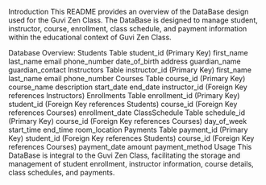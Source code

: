 Introduction
This README provides an overview of the DataBase design used for the Guvi Zen Class. The DataBase is designed to manage student, instructor, course, enrollment, class schedule, and payment information within the educational context of Guvi Zen Class.

Database Overview:
Students Table
student_id (Primary Key)
first_name
last_name
email
phone_number
date_of_birth
address
guardian_name
guardian_contact
Instructors Table
instructor_id (Primary Key)
first_name
last_name
email
phone_number
Courses Table
course_id (Primary Key)
course_name
description
start_date
end_date
instructor_id (Foreign Key references Instructors)
Enrollments Table
enrollment_id (Primary Key)
student_id (Foreign Key references Students)
course_id (Foreign Key references Courses)
enrollment_date
ClassSchedule Table
schedule_id (Primary Key)
course_id (Foreign Key references Courses)
day_of_week
start_time
end_time
room_location
Payments Table
payment_id (Primary Key)
student_id (Foreign Key references Students)
course_id (Foreign Key references Courses)
payment_date
amount
payment_method
Usage
This DataBase is integral to the Guvi Zen Class, facilitating the storage and management of student enrollment, instructor information, course details, class schedules, and payments.
